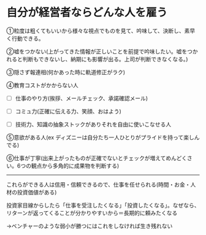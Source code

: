 # 自分が経営者ならどんな人を雇う
①粒度は粗くてもいいから様々な視点でものを見て、吟味して、決断し、素早く行動できる。

②嘘をつかない(上がってきた情報が正しいことを前提で吟味したい。嘘をつかれると判断もできないし、納期にも影響が出る。上司が判断できなくなる。)

③隠さず報連相(何かあった時に軌道修正がラク)

④教育コストがかからない人
- [ ] 仕事のやり方(挨拶、メールチェック、承諾確認メール)

- [ ] コミュ力(正確に伝える力、笑顔、おはよう)

- [ ] 技術力、知識の抽象ストックがありそれを自由に使いこなせる人

⑤意欲がある人(ex ディズニーは自分たち一人ひとりがプライドを持って楽しんでる)

⑥仕事が丁寧(出来上がったものが正確でないとチェックが増えてめんどくさい。6つの観点から多角的に成果物を判断する)

--------------------------------------------

これらができる人は信用・信頼できるので、仕事を任せられる(時間・お金・人材の投資価値がある)

投資家目線からしたら「仕事を受注したくなる」「投資したくなる」。なぜなら、リターンが返ってくることが分かりやすいから＝長期的に頼みたくなる

→ベンチャーのような弱小が勝つにはこれをしなければ生き残れない
